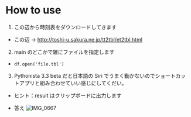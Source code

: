 # How to use

1. この辺から時刻表をダウンロードしてきます

- この辺 → http://toshi-u.sakura.ne.jp/tt2tbl/et2tbl.html

2. main のどこかで雑にファイルを指定します

- `df.open('file.tbl')`

3. Pythonista 3.3 beta だと日本語の Siri でうまく動かないのでショートカットアプリと組み合わせていい感じにしてくだい。

- ヒント：result はクリップボードに出力します

- 答え
  ![IMG_0667](https://user-images.githubusercontent.com/40960166/57585362-20bb6280-7522-11e9-8193-504d23c8f22f.PNG)

